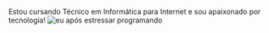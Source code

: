 Estou cursando Técnico em Informática para Internet e sou apaixonado por tecnologia!
![eu após estressar programando](https://i.pinimg.com/originals/86/68/d9/8668d99b7fd5e3855ef8881b7000b98f.gif)
